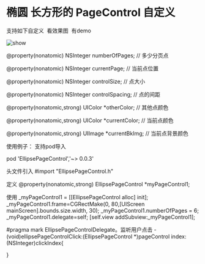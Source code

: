 # 椭圆 长方形的 PageControl 自定义


支持如下自定义  看效果图  有demo

 <img src="https://raw.githubusercontent.com/hackxhj/EllipsePageControl/master/123.png" alt="show" title="show">
  
  
@property(nonatomic) NSInteger numberOfPages;          //  多少分页点

@property(nonatomic) NSInteger currentPage;            //  当前点位置

@property(nonatomic) NSInteger controlSize;            //  点大小

@property(nonatomic) NSInteger controlSpacing;         //  点的间距 

@property(nonatomic,strong) UIColor *otherColor;       //  其他点颜色

@property(nonatomic,strong) UIColor *currentColor;     //  当前点颜色

@property(nonatomic,strong) UIImage *currentBkImg;     //  当前点背景颜色


使用例子：
支持pod导入

pod 'EllipsePageControl','~> 0.0.3'

头文件引入
#import "EllipsePageControl.h"

定义
@property(nonatomic,strong) EllipsePageControl *myPageControl1;

使用
_myPageControl1 = [[EllipsePageControl alloc] init];
_myPageControl1.frame=CGRectMake(0, 80,[UIScreen mainScreen].bounds.size.width, 30);
_myPageControl1.numberOfPages = 6;
_myPageControl1.delegate=self;
[self.view addSubview:_myPageControl1];

#pragma  mark EllipsePageControlDelegate。监听用户点击
-(void)ellipsePageControlClick:(EllipsePageControl *)pageControl index:(NSInteger)clickIndex{

}

